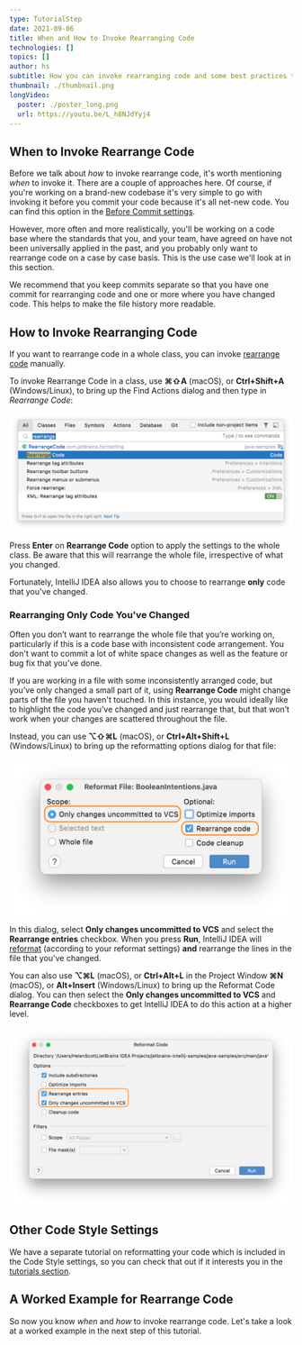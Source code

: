 ```yaml
---
type: TutorialStep
date: 2021-09-06
title: When and How to Invoke Rearranging Code
technologies: []
topics: []
author: hs
subtitle: How you can invoke rearranging code and some best practices to consider 
thumbnail: ./thumbnail.png
longVideo:
  poster: ./poster_long.png
  url: https://youtu.be/L_h8NJdYyj4
---
```


## When to Invoke Rearrange Code
Before we talk about _how_ to invoke rearrange code, it's worth mentioning _when_ to invoke it. There are a couple of approaches here. Of course, if you're working on a brand-new codebase it's very simple to go with invoking it before you commit your code because it's all net-new code. You can find this option in the [Before Commit settings](https://www.jetbrains.com/help/idea/commit-changes-dialog.html#before_commit). 

However, more often and more realistically, you'll be working on a code base where the standards that you, and your team, have agreed on have not been universally applied in the past, and you probably only want to rearrange code on a case by case basis. This is the use case we'll look at in this section.

We recommend that you keep commits separate so that you have one commit for rearranging code and one or more where you have changed code. This helps to make the file history more readable. 

## How to Invoke Rearranging Code
If you want to rearrange code in a whole class, you can invoke [rearrange code](https://www.jetbrains.com/help/idea/reformat-and-rearrange-code.html#arrange_code) manually. 

To invoke Rearrange Code in a class, use **⌘⇧A** (macOS), or **Ctrl+Shift+A** (Windows/Linux), to bring up the Find Actions dialog and then type in _Rearrange Code_:

![Rearrange Code](rearrange-code.png)

Press **Enter** on **Rearrange Code** option to apply the settings to the whole class. Be aware that this will rearrange the whole file, irrespective of what you changed. 

Fortunately, IntelliJ IDEA also allows you to choose to rearrange **only** code that you've changed. 

### Rearranging Only Code You've Changed 
Often you don’t want to rearrange the whole file that you’re working on, particularly if this is a code base with inconsistent code arrangement. You don't want to commit a lot of white space changes as well as the feature or bug fix that you've done.

If you are working in a file with some inconsistently arranged code, but you’ve only changed a small part of it, using **Rearrange Code** might change parts of the file you haven't touched. In this instance, you would ideally like to highlight the code you’ve changed and just rearrange that, but that won’t work when your changes are scattered throughout the file.

Instead, you can use **⌥⇧⌘L** (macOS), or **Ctrl+Alt+Shift+L** (Windows/Linux) to bring up the reformatting options dialog for that file:

![Reformat and Rearrange Code in File](reformat-rearrange-file.png)

In this dialog, select **Only changes uncommitted to VCS** and select the **Rearrange entries** checkbox. When you press **Run**, IntelliJ IDEA will [reformat](https://www.jetbrains.com/help/idea/reformat-file-dialog.html) (according to your reformat settings) **and** rearrange the lines in the file that you've changed.

You can also use **⌥⌘L** (macOS), or **Ctrl+Alt+L** in the Project Window **⌘N** (macOS), or **Alt+Insert** (Windows/Linux) to bring up the Reformat Code dialog. You can then select the **Only changes uncommitted to VCS** and **Rearrange Code** checkboxes to get IntelliJ IDEA to do this action at a higher level.

![Rearrange Code that you've changed](reformat-rearrange-code.png)

## Other Code Style Settings
We have a separate tutorial on reformatting your code which is included in the Code Style settings, so you can check that out if it interests you in the [tutorials section](https://www.jetbrains.com/idea/guide/tutorials/).

## A Worked Example for Rearrange Code
So now you know _when_ and _how_ to invoke rearrange code. Let's take a look at a worked example in the next step of this tutorial.
